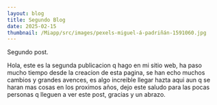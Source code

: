 ```yaml
---
layout: blog
title: Segundo Blog
date: 2025-02-15
thumbnail: /Miapp/src/images/pexels-miguel-á-padriñán-1591060.jpg
---
```


Segundo post.  

Hola,
este es la segunda publicacion q hago en mi sitio web,
ha paso mucho tiempo desde la creacion de esta pagina, 
se han echo muchos cambios y grandes avences, 
es algo increible llegar hazta aqui aun q se haran mas cosas en los proximos años, 
dejo este saludo para las pocas personas q lleguen a ver este post, gracias y un abrazo. 